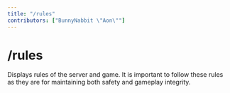 ```yaml
---
title: "/rules"
contributors: ["BunnyNabbit \"Aon\""]
---
```

# /rules
Displays rules of the server and game. It is important to follow these rules as they are for maintaining both safety and gameplay integrity.